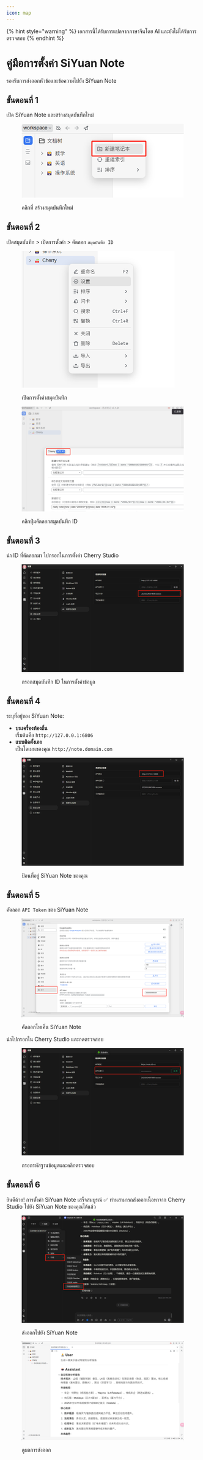 ```yaml
---
icon: map
---
```


{% hint style="warning" %}
เอกสารนี้ได้รับการแปลจากภาษาจีนโดย AI และยังไม่ได้รับการตรวจสอบ
{% endhint %}

# คู่มือการตั้งค่า SiYuan Note

รองรับการส่งออกหัวข้อและข้อความไปยัง SiYuan Note

## ขั้นตอนที่ 1

เปิด SiYuan Note และสร้างสมุดบันทึกใหม่

<figure><img src="../.gitbook/assets/siyuan-image-1.png" alt=""><figcaption><p>คลิกที่ สร้างสมุดบันทึกใหม่</p></figcaption></figure>

## ขั้นตอนที่ 2

เปิดสมุดบันทึก > เปิดการตั้งค่า > คัดลอก `สมุดบันทึก ID`

<figure><img src="../.gitbook/assets/siyuan-image-2.png" alt="" width="400"><figcaption><p>เปิดการตั้งค่าสมุดบันทึก</p></figcaption></figure>

<figure><img src="../.gitbook/assets/siyuan-image-3.png" alt=""><figcaption><p>คลิกปุ่มคัดลอกสมุดบันทึก ID</p></figcaption></figure>

## ขั้นตอนที่ 3

นำ ID ที่คัดลอกมา ไปกรอกในการตั้งค่า Cherry Studio

<figure><img src="../.gitbook/assets/siyuan-image-4.png" alt=""><figcaption><p>กรอกสมุดบันทึก ID ในการตั้งค่าข้อมูล</p></figcaption></figure>

## ขั้นตอนที่ 4

ระบุที่อยู่ของ SiYuan Note:

* **บนเครื่องท้องถิ่น**\
  เริ่มต้นคือ `http://127.0.0.1:6806`
* **แบบติดตั้งเอง**\
  เป็นโดเมนของคุณ `http://note.domain.com`

<figure><img src="../.gitbook/assets/siyuan-image-5.png" alt=""><figcaption><p>ป้อนที่อยู่ SiYuan Note ของคุณ</p></figcaption></figure>

## ขั้นตอนที่ 5

คัดลอก `API Token` ของ SiYuan Note

<figure><img src="../.gitbook/assets/siyuan-image-6.png" alt=""><figcaption><p>คัดลอกโทเค็น SiYuan Note</p></figcaption></figure>

นำไปกรอกใน Cherry Studio และกดตรวจสอบ

<figure><img src="../.gitbook/assets/siyuan-image-7.png" alt=""><figcaption><p>กรอกรหัสฐานข้อมูลและคลิกตรวจสอบ</p></figcaption></figure>

## ขั้นตอนที่ 6

ยินดีด้วย! การตั้งค่า SiYuan Note เสร็จสมบูรณ์ ✅ ท่านสามารถส่งออกเนื้อหาจาก Cherry Studio ไปยัง SiYuan Note ของคุณได้แล้ว

<figure><img src="../.gitbook/assets/siyuan-image-8.png" alt=""><figcaption><p>ส่งออกไปยัง SiYuan Note</p></figcaption></figure>

<figure><img src="../.gitbook/assets/siyuan-image-9.png" alt=""><figcaption><p>ดูผลการส่งออก</p></figcaption></figure>